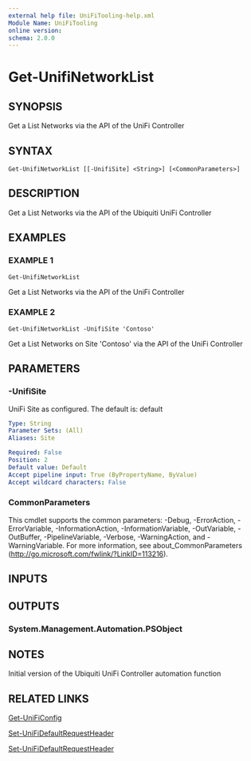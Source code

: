 ```yaml
---
external help file: UniFiTooling-help.xml
Module Name: UniFiTooling
online version:
schema: 2.0.0
---
```


# Get-UnifiNetworkList

## SYNOPSIS
Get a List Networks via the API of the UniFi Controller

## SYNTAX

```
Get-UnifiNetworkList [[-UnifiSite] <String>] [<CommonParameters>]
```

## DESCRIPTION
Get a List Networks via the API of the Ubiquiti UniFi Controller

## EXAMPLES

### EXAMPLE 1
```
Get-UnifiNetworkList
```

Get a List Networks via the API of the UniFi Controller

### EXAMPLE 2
```
Get-UnifiNetworkList -UnifiSite 'Contoso'
```

Get a List Networks on Site 'Contoso' via the API of the UniFi Controller

## PARAMETERS

### -UnifiSite
UniFi Site as configured.
The default is: default

```yaml
Type: String
Parameter Sets: (All)
Aliases: Site

Required: False
Position: 2
Default value: Default
Accept pipeline input: True (ByPropertyName, ByValue)
Accept wildcard characters: False
```

### CommonParameters
This cmdlet supports the common parameters: -Debug, -ErrorAction, -ErrorVariable, -InformationAction, -InformationVariable, -OutVariable, -OutBuffer, -PipelineVariable, -Verbose, -WarningAction, and -WarningVariable.
For more information, see about_CommonParameters (http://go.microsoft.com/fwlink/?LinkID=113216).

## INPUTS

## OUTPUTS

### System.Management.Automation.PSObject
## NOTES
Initial version of the Ubiquiti UniFi Controller automation function

## RELATED LINKS

[Get-UniFiConfig]()

[Set-UniFiDefaultRequestHeader]()

[Set-UniFiDefaultRequestHeader]()

